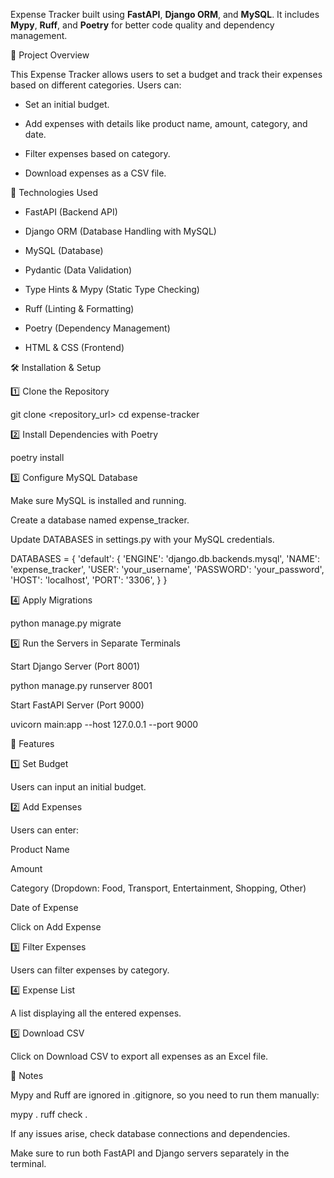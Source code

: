 Expense Tracker  built using **FastAPI**, **Django ORM**, and **MySQL**. It includes **Mypy**, **Ruff**, and **Poetry** for better code quality and dependency management.

📌 Project Overview

This Expense Tracker allows users to set a budget and track their expenses based on different categories. Users can:

* Set an initial budget.

* Add expenses with details like product name, amount, category, and date.

* Filter expenses based on category.

* Download expenses as a CSV file.

🚀 Technologies Used

* FastAPI (Backend API)

* Django ORM (Database Handling with MySQL)

* MySQL (Database)

* Pydantic (Data Validation)

* Type Hints & Mypy (Static Type Checking)

* Ruff (Linting & Formatting)

* Poetry (Dependency Management)

* HTML & CSS (Frontend)

🛠️ Installation & Setup

1️⃣ Clone the Repository

git clone <repository_url>
cd expense-tracker

2️⃣ Install Dependencies with Poetry

poetry install

3️⃣ Configure MySQL Database

Make sure MySQL is installed and running.

Create a database named expense_tracker.

Update DATABASES in settings.py with your MySQL credentials.

DATABASES = {
    'default': {
        'ENGINE': 'django.db.backends.mysql',
        'NAME': 'expense_tracker',
        'USER': 'your_username',
        'PASSWORD': 'your_password',
        'HOST': 'localhost',
        'PORT': '3306',
    }
}

4️⃣ Apply Migrations

python manage.py migrate

5️⃣ Run the Servers in Separate Terminals

Start Django Server (Port 8001)

python manage.py runserver 8001

Start FastAPI Server (Port 9000)

uvicorn main:app --host 127.0.0.1 --port 9000

🎯 Features

1️⃣ Set Budget

Users can input an initial budget.

2️⃣ Add Expenses

Users can enter:

Product Name

Amount

Category (Dropdown: Food, Transport, Entertainment, Shopping, Other)

Date of Expense

Click on Add Expense

3️⃣ Filter Expenses

Users can filter expenses by category.

4️⃣ Expense List

A list displaying all the entered expenses.

5️⃣ Download CSV

Click on Download CSV to export all expenses as an Excel file.

📝 Notes

Mypy and Ruff are ignored in .gitignore, so you need to run them manually:

mypy .
ruff check .

If any issues arise, check database connections and dependencies.

Make sure to run both FastAPI and Django servers separately in the terminal.
